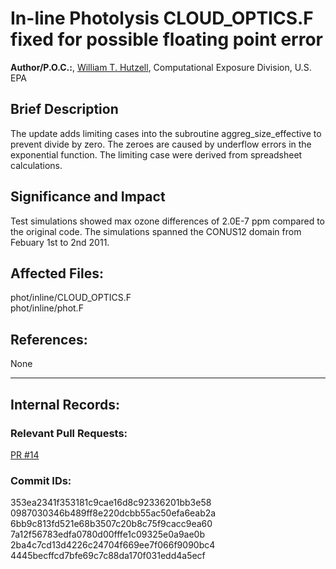 # In-line Photolysis CLOUD_OPTICS.F fixed for possible floating point error
    
**Author/P.O.C.:**, [William T. Hutzell](mailto:hutzell.bill@epa.gov), Computational Exposure Division, U.S. EPA
    
    
## Brief Description
The update adds limiting cases into the subroutine aggreg_size_effective to prevent divide by zero. The zeroes are caused by
underflow errors in the exponential function. The limiting case were derived from spreadsheet calculations. 
    
## Significance and Impact
    
Test simulations showed max ozone differences of 2.0E-7 ppm compared to the original code. The simulations spanned the
CONUS12 domain from Febuary 1st to 2nd 2011.    
    
## Affected Files:
    
phot/inline/CLOUD_OPTICS.F  
phot/inline/phot.F

## References:    

None
    
-----
## Internal Records:
    
    
### Relevant Pull Requests:
  [PR #14](https://github.com/USEPA/CMAQ_Dev/pull/14)
    
### Commit IDs:
    
353ea2341f353181c9cae16d8c92336201bb3e58  
0987030346b489ff8e220dcbb55ac50efa6eab2a  
6bb9c813fd521e68b3507c20b8c75f9cacc9ea60  
7a12f56783edfa0780d00fffe1c09325e0a9ae0b  
2ba4c7cd13d4226c24704f669ee7f066f9090bc4  
4445becffcd7bfe69c7c88da170f031edd4a5ecf  
     
